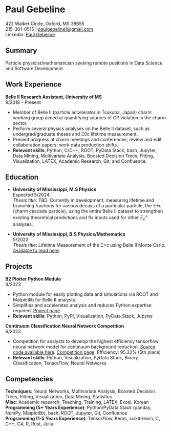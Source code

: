 # Paul Gebeline
422 Walker Circle, Oxford, MS 38655  
215-301-0515 | paulgebeline1@gmail.com  
LinkedIn: [Paul Gebeline](https://www.linkedin.com/in/paul-gebeline-87b90820b/)

## Summary
Particle physicist/mathematician seeking remote positions in Data Science and Software Development.

## Work Experience
**Belle II Research Assistant, University of MS**  
9/2018 – Present
- Member of Belle II (particle accelerator in Tsukuba, Japan) charm working group aimed at quantifying sources of CP violation in the charm sector.
- Perform several physics analyses on the Belle II dataset, such as undergrad/graduate theses and Ξ0c lifetime measurement.
- Present progress at charm meetings and conferences; review and edit collaboration papers; work data production shifts.
- **Relevant skills**: Python, C/C++, ROOT, PyData Stack, bash, Jupyter, Data Mining, Multivariate Analysis, Boosted Decision Trees, Fitting, Visualization, LATEX, Academic Research, Git, and Confluence.

## Education
- **University of Mississippi, M.S Physics**  
  Expected 5/2024  
  *Thesis title*: TBD. Currently in development; measuring lifetime and branching fractions for various decays of a particular particle, the Ξ+c (charm cascade particle), using the entire Belle II dataset to strengthen existing theoretical predictions and fix inputs used for other $\Xi_c^+$ analyses.

- **University of Mississippi, B.S Physics/Mathematics**  
  5/2022  
  *Thesis title*: Lifetime Measurement of the Ξ+c using Belle II Monte Carlo. [Available to read here](https://egrove.olemiss.edu/hon_thesis/2621/).

## Projects
**B2 Plotter Python Module**  
9/2023
- Python module for easily plotting data and simulations via ROOT and Matplotlib for Belle II analysts.
- Simplifies and accelerates analysis and reduces Python expertise required. [Project page](https://pypi.org/project/b2-plotter/)
- **Relevant skills**: Python, PyPI, Visualization, PyData Stack, Jupyter

**Continuum Classification Neural Network Competition**  
6/2023
- Competition for analysts to develop the highest efficiency tensorflow neural network model for continuum background reduction. [Source code available here](https://github.com/psgebeline/continuum_neural_network). [Competition page](https://www.kaggle.com/competitions/cshandson/). Efficiency: 95.32% (5th place)
- **Relevant skills**: Python, Visualization, PyData Stack, Binary Classification, TensorFlow, Neural Networks

## Competencies
**Techniques**: Neural Networks, Multivariate Analysis, Boosted Decision Trees, Fitting, Visualization, Data Mining, Statistics  
**Misc**: Academic research, Teaching, Training, LATEX, Excel, Korean  
**Programming (5+ Years Experience)**: Python/PyData Stack (pandas, NumPy, Matplotlib), bash, ROOT, Jupyter, Git, Confluence  
**Programming (1-5 Years Experience)**: TensorFlow, Keras, scikit-learn, C, C++, C#, R, Rust, Julia

